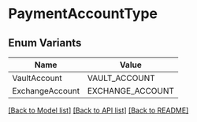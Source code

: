 # PaymentAccountType

## Enum Variants

| Name | Value |
|---- | -----|
| VaultAccount | VAULT_ACCOUNT |
| ExchangeAccount | EXCHANGE_ACCOUNT |


[[Back to Model list]](../README.md#documentation-for-models) [[Back to API list]](../README.md#documentation-for-api-endpoints) [[Back to README]](../README.md)



